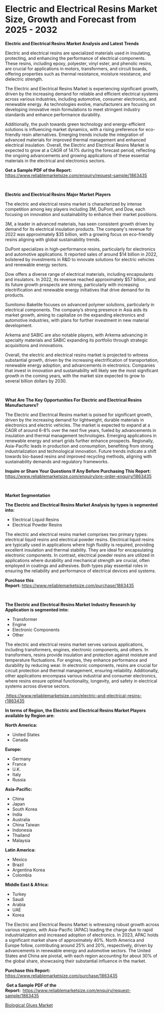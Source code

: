 <p><h1>Electric and Electrical Resins Market Size, Growth and Forecast from 2025 - 2032</h1></p><p><strong>Electric and Electrical Resins Market Analysis and Latest Trends</strong></p>
<p><p>Electric and electrical resins are specialized materials used in insulating, protecting, and enhancing the performance of electrical components. These resins, including epoxy, polyester, vinyl ester, and phenolic resins, are crucial for applications in motors, transformers, and circuit boards, offering properties such as thermal resistance, moisture resistance, and dielectric strength. </p><p>The Electric and Electrical Resins Market is experiencing significant growth, driven by the increasing demand for reliable and efficient electrical systems across various industries, including automotive, consumer electronics, and renewable energy. As technologies evolve, manufacturers are focusing on developing innovative resin formulations to meet stringent industry standards and enhance performance durability.</p><p>Additionally, the push towards green technology and energy-efficient solutions is influencing market dynamics, with a rising preference for eco-friendly resin alternatives. Emerging trends include the integration of advanced materials for improved thermal management and enhanced electrical insulation. Overall, the Electric and Electrical Resins Market is expected to grow at a CAGR of 14.1% during the forecast period, reflecting the ongoing advancements and growing applications of these essential materials in the electrical and electronics sectors.</p></p>
<p><strong>Get a Sample PDF of the Report:&nbsp;</strong> <a href="https://www.reliablemarketsize.com/enquiry/request-sample/1863435?utm_campaign=2230&utm_medium=2&utm_source=Github&utm_content=ia&utm_term=04022025&utm_id=electric-and-electrical-resins">https://www.reliablemarketsize.com/enquiry/request-sample/1863435</a></p>
<p>&nbsp;</p>
<p><strong>Electric and Electrical Resins Major Market Players</strong></p>
<p><p>The electric and electrical resins market is characterized by intense competition among key players including 3M, DuPont, and Dow, each focusing on innovation and sustainability to enhance their market positions. </p><p>3M, a leader in advanced materials, has seen consistent growth driven by demand for its electrical insulation products. The company's revenue for 2022 was approximately $35 billion, with a growing focus on eco-friendly resins aligning with global sustainability trends.</p><p>DuPont specializes in high-performance resins, particularly for electronics and automotive applications. It reported sales of around $14 billion in 2022, bolstered by investments in R&D to innovate solutions for electric vehicles and renewable energy sectors.</p><p>Dow offers a diverse range of electrical materials, including encapsulants and insulators. In 2022, its revenue reached approximately $57 billion, and its future growth prospects are strong, particularly with increasing electrification and renewable energy initiatives that drive demand for its products.</p><p>Sumitomo Bakelite focuses on advanced polymer solutions, particularly in electrical components. The company’s strong presence in Asia aids its market growth, aiming to capitalize on the expanding electronics and automotive industries, with plans for further investment in new material development.</p><p>Arkema and SABIC are also notable players, with Arkema advancing in specialty materials and SABIC expanding its portfolio through strategic acquisitions and innovations.</p><p>Overall, the electric and electrical resins market is projected to witness substantial growth, driven by the increasing electrification of transportation, renewable energy adoption, and advancements in electronics. Companies that invest in innovation and sustainability will likely see the most significant growth in the coming years, with the market size expected to grow to several billion dollars by 2030.</p></p>
<p>&nbsp;</p>
<p><strong>What Are The Key Opportunities For Electric and Electrical Resins Manufacturers?</strong></p>
<p><p>The Electric and Electrical Resins market is poised for significant growth, driven by the increasing demand for lightweight, durable materials in electronics and electric vehicles. The market is expected to expand at a CAGR of around 6-8% over the next five years, fueled by advancements in insulation and thermal management technologies. Emerging applications in renewable energy and smart grids further enhance prospects. Regionally, Asia-Pacific leads in production and consumption, benefiting from strong industrialization and technological innovation. Future trends indicate a shift towards bio-based resins and improved recycling methods, aligning with sustainability demands and regulatory frameworks.</p></p>
<p><strong>Inquire or Share Your Questions If Any Before Purchasing This Report:</strong> <a href="https://www.reliablemarketsize.com/enquiry/pre-order-enquiry/1863435?utm_campaign=2230&utm_medium=2&utm_source=Github&utm_content=ia&utm_term=04022025&utm_id=electric-and-electrical-resins">https://www.reliablemarketsize.com/enquiry/pre-order-enquiry/1863435</a></p>
<p>&nbsp;</p>
<p><strong>Market Segmentation</strong></p>
<p><strong>The Electric and Electrical Resins Market Analysis by types is segmented into:</strong></p>
<p><ul><li>Electrical Liquid Resins</li><li>Electrical Powder Resins</li></ul></p>
<p><p>The electric and electrical resins market comprises two primary types: electrical liquid resins and electrical powder resins. Electrical liquid resins are typically used in applications where high fluidity is required, providing excellent insulation and thermal stability. They are ideal for encapsulating electronic components. In contrast, electrical powder resins are utilized in applications where durability and mechanical strength are crucial, often employed in coatings and adhesives. Both types play essential roles in ensuring the reliability and performance of electrical devices and systems.</p></p>
<p><strong>Purchase this Report:&nbsp;</strong><a href="https://www.reliablemarketsize.com/purchase/1863435?utm_campaign=2230&utm_medium=2&utm_source=Github&utm_content=ia&utm_term=04022025&utm_id=electric-and-electrical-resins">https://www.reliablemarketsize.com/purchase/1863435</a></p>
<p>&nbsp;</p>
<p><strong>The Electric and Electrical Resins Market Industry Research by Application is segmented into:</strong></p>
<p><ul><li>Transformer</li><li>Engine</li><li>Electronic Components</li><li>Other</li></ul></p>
<p><p>The electric and electrical resins market serves various applications, including transformers, engines, electronic components, and others. In transformers, resins provide insulation and protection against moisture and temperature fluctuations. For engines, they enhance performance and durability by reducing wear. In electronic components, resins are crucial for circuit protection and thermal management, ensuring reliability. Additionally, other applications encompass various industrial and consumer electronics, where resins ensure optimal functionality, longevity, and safety in electrical systems across diverse sectors.</p></p>
<p><a href="https://www.reliablemarketsize.com/electric-and-electrical-resins-r1863435?utm_campaign=2230&utm_medium=2&utm_source=Github&utm_content=ia&utm_term=04022025&utm_id=electric-and-electrical-resins">&nbsp;https://www.reliablemarketsize.com/electric-and-electrical-resins-r1863435</a></p>
<p><strong>In terms of Region, the Electric and Electrical Resins Market Players available by Region are:</strong></p>
<p>
    <p> <strong> North America: </strong>
        <ul>
            <li>United States</li>
            <li>Canada</li>
        </ul>
        </p> 
    <p> <strong> Europe: </strong>
        <ul>
            <li>Germany</li>
            <li>France</li>
            <li>U.K.</li>
            <li>Italy</li>
            <li>Russia</li>
        </ul>
        </p> 
    <p> <strong> Asia-Pacific: </strong>
        <ul>
            <li>China</li>
            <li>Japan</li>
            <li>South Korea</li>
            <li>India</li>
            <li>Australia</li>
            <li>China Taiwan</li>
            <li>Indonesia</li>
            <li>Thailand</li>
            <li>Malaysia</li>
        </ul>
        </p> 
    <p> <strong> Latin America: </strong>
        <ul>
            <li>Mexico</li>
            <li>Brazil</li>
            <li>Argentina Korea</li>
            <li>Colombia</li>
        </ul>
        </p> 
    <p> <strong> Middle East & Africa: </strong>
        <ul>
            <li>Turkey</li>
            <li>Saudi</li>
            <li>Arabia</li>
            <li>UAE</li>
            <li>Korea</li>
        </ul>
    </p>
    </p>
<p><p>The Electric and Electrical Resins Market is witnessing robust growth across various regions, with Asia-Pacific (APAC) leading the charge due to rapid industrialization and increased adoption of electronics. In 2023, APAC holds a significant market share of approximately 40%. North America and Europe follow, contributing around 25% and 20%, respectively, driven by advancements in renewable energy and automotive sectors. The United States and China are pivotal, with each region accounting for about 30% of the global share, showcasing their substantial influence in the market.</p></p>
<p><strong>Purchase this Report: </strong><a href="https://www.reliablemarketsize.com/purchase/1863435?utm_campaign=2230&utm_medium=2&utm_source=Github&utm_content=ia&utm_term=04022025&utm_id=electric-and-electrical-resins">https://www.reliablemarketsize.com/purchase/1863435</a></p>
<p>&nbsp;<strong>Get a Sample PDF of the Report:&nbsp;&nbsp;</strong><a href="https://www.reliablemarketsize.com/enquiry/request-sample/1863435?utm_campaign=2230&utm_medium=2&utm_source=Github&utm_content=ia&utm_term=04022025&utm_id=electric-and-electrical-resins">https://www.reliablemarketsize.com/enquiry/request-sample/1863435</a></p>
<p><strong></strong></p>
<p><p><a href="https://github.com/dmitriyvo6rog/Market-Research-Report-List-1/blob/main/biological-glues-market.md?utm_campaign=2230&utm_medium=2&utm_source=Github&utm_content=ia&utm_term=04022025&utm_id=electric-and-electrical-resins">Biological Glues Market</a></p></p>